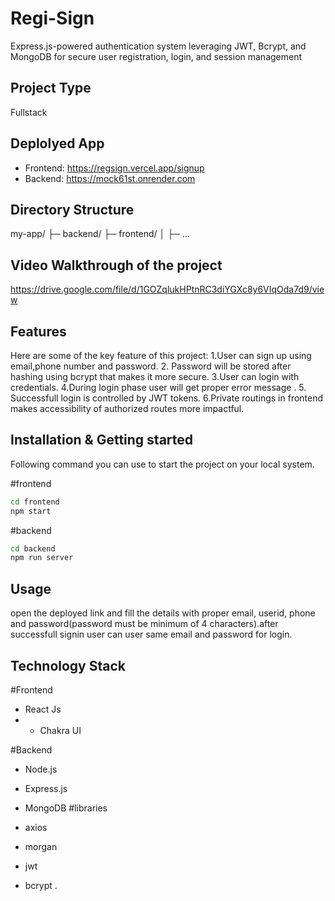 
# Regi-Sign
Express.js-powered authentication system leveraging JWT, Bcrypt, and MongoDB for secure user registration, login, and session management

## Project Type
 Fullstack

## Deplolyed App

- Frontend: https://regsign.vercel.app/signup
- Backend: https://mock61st.onrender.com


## Directory Structure
my-app/
├─ backend/
├─ frontend/
│  ├─ ...

## Video Walkthrough of the project
https://drive.google.com/file/d/1GOZqlukHPtnRC3diYGXc8y6VIqOda7d9/view


## Features
Here are some of the key feature of this project:
1.User can sign up using email,phone number and password.
2. Password will be stored after hashing using bcrypt that makes it more secure.
3.User can login with credentials.
4.During login phase user will get proper error message .
5. Successfull login is controlled by JWT tokens.
6.Private routings in frontend makes accessibility of authorized routes more impactful.


## Installation & Getting started
Following command you can use to start the project on your local system.

#frontend
```bash
cd frontend
npm start
```
#backend
```bash
cd backend
npm run server
```

## Usage
open the deployed link and fill the details with proper email, userid, phone and password(password must be minimum of 4 characters).after successfull signin user can user same email and password for login.


## Technology Stack

#Frontend
- React Js
- - Chakra UI

#Backend
- Node.js
- Express.js
- MongoDB
#libraries

- axios
- morgan
- jwt
- bcrypt .
